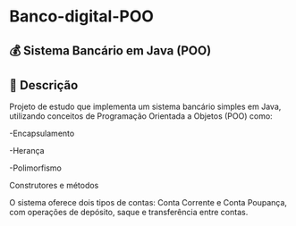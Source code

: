 # Banco-digital-POO


## 💰 Sistema Bancário em Java (POO)

## 📝 Descrição

Projeto de estudo que implementa um sistema bancário simples em Java, utilizando conceitos de Programação Orientada a Objetos (POO) como:

-Encapsulamento

-Herança

-Polimorfismo

Construtores e métodos

O sistema oferece dois tipos de contas: Conta Corrente e Conta Poupança, com operações de depósito, saque e transferência entre contas.
